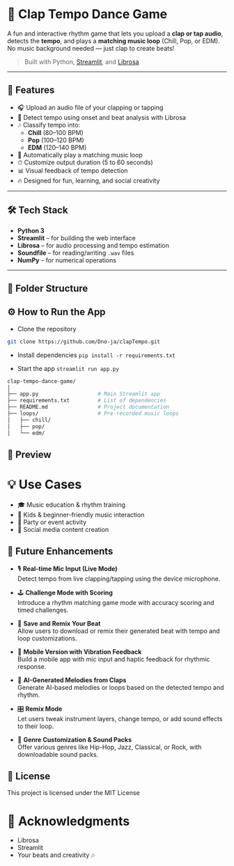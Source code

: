 # 🎵 Clap Tempo Dance Game

A fun and interactive rhythm game that lets you upload a **clap or tap audio**, detects the **tempo**, and plays a **matching music loop** (Chill, Pop, or EDM). No music background needed — just clap to create beats!

> Built with Python, [Streamlit](https://streamlit.io/), and [Librosa](https://librosa.org/)

---

## 🚀 Features

- 🎧 Upload an audio file of your clapping or tapping
- 🧠 Detect tempo using onset and beat analysis with Librosa
- 🎶 Classify tempo into:
  - **Chill** (80–100 BPM)
  - **Pop** (100–120 BPM)
  - **EDM** (120–140 BPM)
- 🔁 Automatically play a matching music loop
- ⏱ Customize output duration (5 to 60 seconds)
- 📊 Visual feedback of tempo detection
- 🔥 Designed for fun, learning, and social creativity

---

## 🛠 Tech Stack

- **Python 3**
- **Streamlit** – for building the web interface
- **Librosa** – for audio processing and tempo estimation
- **Soundfile** – for reading/writing `.wav` files
- **NumPy** – for numerical operations

---

## 📁 Folder Structure


## ⚙️ How to Run the App

- Clone the repository
```bash
git clone https://github.com/Dno-ja/clapTempo.git
```

- Install dependencies
`pip install -r requirements.txt`

- Start the app
  `streamlit run app.py`



```bash
clap-tempo-dance-game/
│
├── app.py                   # Main Streamlit app
├── requirements.txt         # List of dependencies
├── README.md                # Project documentation
├── loops/                   # Pre-recorded music loops
│   ├── chill/
│   ├── pop/
│   └── edm/
```


## 📸 Preview

# 💡 Use Cases
- 🎓 Music education & rhythm training
- 🧒 Kids & beginner-friendly music interaction
- 🕺 Party or event activity
- 📱 Social media content creation

## 🌱 Future Enhancements

- 🎙 **Real-time Mic Input (Live Mode)**  
  Detect tempo from live clapping/tapping using the device microphone.

- 🕹 **Challenge Mode with Scoring**  
  Introduce a rhythm matching game mode with accuracy scoring and timed challenges.

- 💾 **Save and Remix Your Beat**  
  Allow users to download or remix their generated beat with tempo and loop customizations.

- 📱 **Mobile Version with Vibration Feedback**  
  Build a mobile app with mic input and haptic feedback for rhythmic response.

- 🧠 **AI-Generated Melodies from Claps**  
  Generate AI-based melodies or loops based on the detected tempo and rhythm.

- 🎛 **Remix Mode**  
  Let users tweak instrument layers, change tempo, or add sound effects to their loop.

- 🎵 **Genre Customization & Sound Packs**  
  Offer various genres like Hip-Hop, Jazz, Classical, or Rock, with downloadable sound packs.



##  📃 License
 This project is licensed under the MIT License

# 🙌 Acknowledgments
- Librosa
- Streamlit
- Your beats and creativity 🎶





